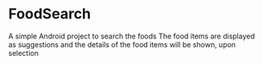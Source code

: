 # FoodSearch
A simple Android project to search the foods
The food items are displayed as suggestions and the details of the food items will be shown, upon selection
